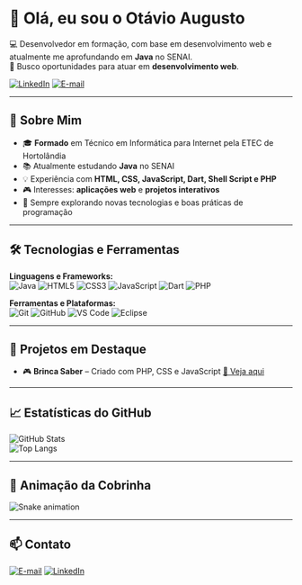 # 👋 Olá, eu sou o Otávio Augusto

💻 Desenvolvedor em formação, com base em desenvolvimento web e atualmente me aprofundando em **Java** no SENAI.  
🎯 Busco oportunidades para atuar em **desenvolvimento web**.

[![LinkedIn](https://img.shields.io/badge/LinkedIn-blue?logo=linkedin&logoColor=white)](https://linkedin.com/in/otávio-augusto-08580b33a)
[![E-mail](https://img.shields.io/badge/Email-ff5349?logo=gmail&logoColor=white)](mailto:otavioaugusto_2007@outlook.com)

---

## 📌 Sobre Mim

- 🎓 **Formado** em Técnico em Informática para Internet pela ETEC de Hortolândia  
- 📚 Atualmente estudando **Java** no SENAI  
- 💡 Experiência com **HTML, CSS, JavaScript, Dart, Shell Script e PHP**  
- 🎮 Interesses: **aplicações web** e **projetos interativos**  
- 🚀 Sempre explorando novas tecnologias e boas práticas de programação

---

## 🛠️ Tecnologias e Ferramentas

**Linguagens e Frameworks:**  
![Java](https://img.shields.io/badge/Java-ED8B00?logo=openjdk&logoColor=white)
![HTML5](https://img.shields.io/badge/HTML5-E34F26?logo=html5&logoColor=white)
![CSS3](https://img.shields.io/badge/CSS3-1572B6?logo=css3&logoColor=white)
![JavaScript](https://img.shields.io/badge/JavaScript-F7DF1E?logo=javascript&logoColor=black)
![Dart](https://img.shields.io/badge/Dart-0175C2?logo=dart&logoColor=white)
![PHP](https://img.shields.io/badge/PHP-777BB4?logo=php&logoColor=white)

**Ferramentas e Plataformas:**  
![Git](https://img.shields.io/badge/Git-F05032?logo=git&logoColor=white)
![GitHub](https://img.shields.io/badge/GitHub-181717?logo=github&logoColor=white)
![VS Code](https://img.shields.io/badge/VS%20Code-007ACC?logo=visual-studio-code&logoColor=white)
![Eclipse](https://img.shields.io/badge/Eclipse-2C2255?logo=eclipse&logoColor=white)

---

## 📂 Projetos em Destaque

- 🎮 **Brinca Saber** – Criado com PHP, CSS e JavaScript [🔗 Veja aqui](https://github.com/OtavioValeDev/Brinca-Saber.git)

---

## 📈 Estatísticas do GitHub

![GitHub Stats](https://github-readme-stats.vercel.app/api?username=OtavioValeDev&show_icons=true&theme=tokyonight)  
![Top Langs](https://github-readme-stats.vercel.app/api/top-langs/?username=OtavioValeDev&layout=compact&theme=tokyonight)

---

## 🐍 Animação da Cobrinha

![Snake animation](https://github.com/OtavioValeDev/OtavioValeDev/blob/output/github-contribution-grid-snake.svg)

---

## 📫 Contato

[![E-mail](https://img.shields.io/badge/Email-ff5349?logo=gmail&logoColor=white)](mailto:otavioaugusto_2007@outlook.com)
[![LinkedIn](https://img.shields.io/badge/LinkedIn-blue?logo=linkedin&logoColor=white)](https://linkedin.com/in/otávio-augusto-08580b33a)
<!---🌐 Portfólio: [Clique aqui](LINK_DO_SEU_PORTFOLIO)-->
